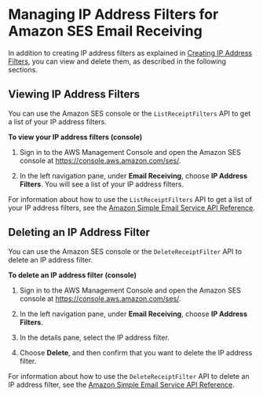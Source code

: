 # Managing IP Address Filters for Amazon SES Email Receiving<a name="receiving-email-managing-ip-filters"></a>

In addition to creating IP address filters as explained in [Creating IP Address Filters](receiving-email-ip-filters.md), you can view and delete them, as described in the following sections\.

## Viewing IP Address Filters<a name="receiving-email-managing-ip-filters-view"></a>

You can use the Amazon SES console or the `ListReceiptFilters` API to get a list of your IP address filters\.

**To view your IP address filters \(console\)**

1. Sign in to the AWS Management Console and open the Amazon SES console at [https://console\.aws\.amazon\.com/ses/](https://console.aws.amazon.com/ses/)\.

1. In the left navigation pane, under **Email Receiving**, choose **IP Address Filters**\. You will see a list of your IP address filters\.

For information about how to use the `ListReceiptFilters` API to get a list of your IP address filters, see the [Amazon Simple Email Service API Reference](https://docs.aws.amazon.com/ses/latest/APIReference/API_ListReceiptFilters.html)\.

## Deleting an IP Address Filter<a name="receiving-email-managing-ip-filters-delete"></a>

You can use the Amazon SES console or the `DeleteReceiptFilter` API to delete an IP address filter\.

**To delete an IP address filter \(console\)**

1. Sign in to the AWS Management Console and open the Amazon SES console at [https://console\.aws\.amazon\.com/ses/](https://console.aws.amazon.com/ses/)\.

1. In the left navigation pane, under **Email Receiving**, choose **IP Address Filters**\.

1. In the details pane, select the IP address filter\.

1. Choose **Delete**, and then confirm that you want to delete the IP address filter\.

For information about how to use the `DeleteReceiptFilter` API to delete an IP address filter, see the [Amazon Simple Email Service API Reference](https://docs.aws.amazon.com/ses/latest/APIReference/API_DeleteReceiptFilter.html)\.